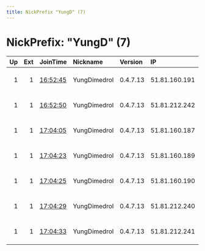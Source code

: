 ```yaml
---
title: NickPrefix "YungD" (7)
---
```


# NickPrefix: "YungD" (7)

|   Up |   Ext | JoinTime                                                                                              | Nickname     | Version   | IP            | AS      | CC   |   ORp |   Dirp | OS    | Contact            |   eFamMembers |
|-----:|------:|:------------------------------------------------------------------------------------------------------|:-------------|:----------|:--------------|:--------|:-----|------:|-------:|:------|:-------------------|--------------:|
|    1 |     1 | [16:52:45](https://nusenu.github.io/OrNetStats/w/relay/C4ADF783EF1D9A07A25C7EE72244FFC670B7B95D.html) | YungDimedrol | 0.4.7.13  | 51.81.160.191 | OVH SAS | us   |  9001 |      0 | Linux | yungeex at pmDotme |             1 |
|    1 |     1 | [16:52:50](https://nusenu.github.io/OrNetStats/w/relay/8F47346908F0BAB0A02A86E1045AB1D56F9A119C.html) | YungDimedrol | 0.4.7.13  | 51.81.212.242 | OVH SAS | us   |  9001 |      0 | Linux | yungeex at pmDotme |             1 |
|    1 |     1 | [17:04:05](https://nusenu.github.io/OrNetStats/w/relay/60E92D33271B350CEC04E2B6B71EDCF19342028B.html) | YungDimedrol | 0.4.7.13  | 51.81.160.187 | OVH SAS | us   |  9001 |      0 | Linux | yungeex at pmDotme |             7 |
|    1 |     1 | [17:04:23](https://nusenu.github.io/OrNetStats/w/relay/CDE7904AFAA636F57769EBE7C38B37A0841E5F61.html) | YungDimedrol | 0.4.7.13  | 51.81.160.189 | OVH SAS | us   |  9001 |      0 | Linux | yungeex at pmDotme |             7 |
|    1 |     1 | [17:04:25](https://nusenu.github.io/OrNetStats/w/relay/E15AEEB8EB1E5FB0D8A55898B223085A937B0A37.html) | YungDimedrol | 0.4.7.13  | 51.81.160.190 | OVH SAS | us   |  9001 |      0 | Linux | yungeex at pmDotme |             7 |
|    1 |     1 | [17:04:29](https://nusenu.github.io/OrNetStats/w/relay/EE6CC4EF355AB697C6BA9493189CDA86F52E9844.html) | YungDimedrol | 0.4.7.13  | 51.81.212.240 | OVH SAS | us   |  9001 |      0 | Linux | yungeex at pmDotme |             7 |
|    1 |     1 | [17:04:33](https://nusenu.github.io/OrNetStats/w/relay/B8EC811480827C041B4A1BC20FF59803281903AD.html) | YungDimedrol | 0.4.7.13  | 51.81.212.241 | OVH SAS | us   |  9001 |      0 | Linux | yungeex at pmDotme |             7 |
